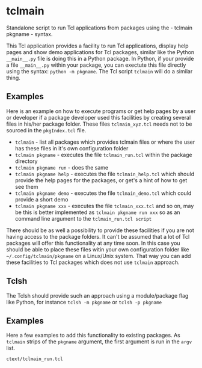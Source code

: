 # tclmain

Standalone script to run Tcl applications from packages using the - tclmain pkgname - syntax.

This Tcl application provides a facility to run Tcl applications, display help pages and show demo applications
for Tcl packages, similar like the Python `__main__.py` file is doing this in a Python package. 
In Python, if your provide a file `__main__.py` within your package, you can exectute this file directly using the syntax: `python -m pkgname`.
The Tcl script `tclmain` will do a similar thing.

## Examples

Here is an example on how to execute programs or get help pages by a user or developer if a package developer used this facilities by creating several files in his/her package folder. These files `tclmain_xyz.tcl` needs not to be sourced in the `pkgIndex.tcl` file.

* `tclmain` - list all packages which provides tclmain files or where the user has these files in it's own configuration folder
* `tclmain pkgname` - executes the file `tclmain_run.tcl` within the package directory
* `tclmain pkgname run` - does the same
* `tclmain pkgname help` - executes the file  `tclmain_help.tcl` which should provide the help pages for the packages, or get's a hint of how to get see them
* `tclmain pkgname demo` - executes the file `tclmain_demo.tcl` which could provide a short demo
* `tclmain pkgname xxx` - executes the file `tclmain_xxx.tcl` and so on, may be this is better implemented as `tclmain pkgname run xxx` so as an command line argument to the `tclmain_run.tcl script`

There should be as well a possibility to provide these facilities if you are not having access to the package folders. It can't be assumed that a lot of Tcl packages will offer this functionality at any time soon. In this case you should be able to place these files witin your own configuration folder like `~/.config/tclmain/pkgname` on a Linux/Unix system. That way you can add these facilities to Tcl packages which does not use `tclmain` approach.

## Tclsh

The Tclsh should provide such an approach using a module/package flag like Python, for instance `tclsh -m pkgname` or `tclsh -p pkgname`

## Examples

Here a few examples to add this functionality to existing packages. As `tclmain` strips of the `pkgname` argument, the first argument is run in the `argv` list.

`ctext/tclmain_run.tcl`

```

```
